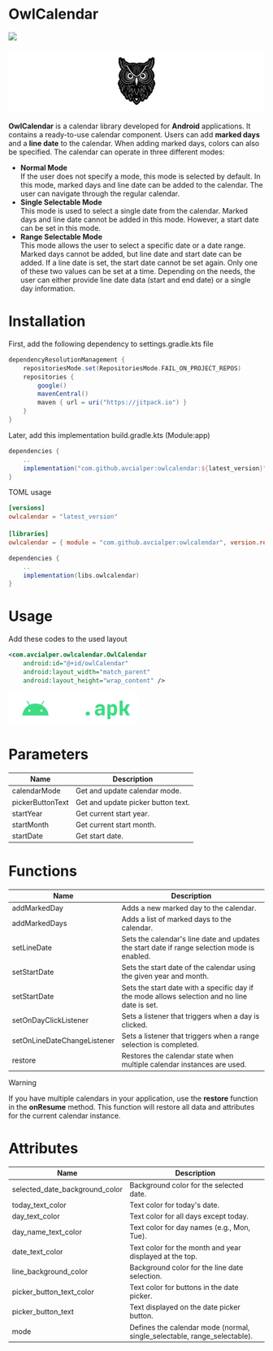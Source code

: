 # OwlCalendar

[![](https://jitpack.io/v/avcialper/owlcalendar.svg)](https://jitpack.io/#avcialper/owlcalendar)

![banner](./assets/owl.png)

**OwlCalendar** is a calendar library developed for **Android** applications. It contains a ready-to-use calendar component. Users can add **marked days** and a **line date** to the calendar. When adding marked days, colors can also be specified. The calendar can operate in three different modes:

-   **Normal Mode** <br>
    If the user does not specify a mode, this mode is selected by default. In this mode, marked days and line date can be added to the calendar. The user can navigate through the regular calendar.
-   **Single Selectable Mode** <br>
    This mode is used to select a single date from the calendar. Marked days and line date cannot be added in this mode. However, a start date can be set in this mode.
-   **Range Selectable Mode** <br>
    This mode allows the user to select a specific date or a date range. Marked days cannot be added, but line date and start date can be added. If a line date is set, the start date cannot be set again. Only one of these two values can be set at a time. Depending on the needs, the user can either provide line date data (start and end date) or a single day information.

# Installation

First, add the following dependency to settings.gradle.kts file

```gradle
dependencyResolutionManagement {
    repositoriesMode.set(RepositoriesMode.FAIL_ON_PROJECT_REPOS)
    repositories {
        google()
        mavenCentral()
        maven { url = uri("https://jitpack.io") }
    }
}
```

Later, add this implementation build.gradle.kts (Module:app)

```gradle
dependencies {
    ..
    implementation("com.github.avcialper:owlcalendar:${latest_version}")
}
```

TOML usage

```toml
[versions]
owlcalendar = "latest_version"

[libraries]
owlcalendar = { module = "com.github.avcialper:owlcalendar", version.ref = "owlcalendar" }
```

```gradle
dependencies {
    ..
    implementation(libs.owlcalendar)
}
```

# Usage

Add these codes to the used layout

```xml
<com.avcialper.owlcalendar.OwlCalendar
    android:id="@+id/owlCalendar"
    android:layout_width="match_parent"
    android:layout_height="wrap_content" />

```

[![Download APK](./assets/download-apk.png)](./sample/apk/)

# Parameters

| Name             | Description                        |
|------------------|------------------------------------|
| calendarMode     | Get and update calendar mode.      |
| pickerButtonText | Get and update picker button text. |
| startYear        | Get current start year.            |
| startMonth       | Get current start month.           |
| startDate        | Get start date.                    |

# Functions

| Name                        | Description                                                                                   |
| --------------------------- | --------------------------------------------------------------------------------------------- |
| addMarkedDay                | Adds a new marked day to the calendar.                                                        |
| addMarkedDays               | Adds a list of marked days to the calendar.                                                   |
| setLineDate                 | Sets the calendar's line date and updates the start date if range selection mode is enabled.  |
| setStartDate                | Sets the start date of the calendar using the given year and month.                           |
| setStartDate                | Sets the start date with a specific day if the mode allows selection and no line date is set. |
| setOnDayClickListener       | Sets a listener that triggers when a day is clicked.                                          |
| setOnLineDateChangeListener | Sets a listener that triggers when a range selection is completed.                            |
| restore                     | Restores the calendar state when multiple calendar instances are used.                        |

> [!WARNING]  
> If you have multiple calendars in your application, use the **restore** function in the **onResume** method. This function will restore all data and attributes for the current calendar instance.

# Attributes

| Name                           | Description                                                              |
| ------------------------------ | ------------------------------------------------------------------------ |
| selected_date_background_color | Background color for the selected date.                                  |
| today_text_color               | Text color for today's date.                                             |
| day_text_color                 | Text color for all days except today.                                    |
| day_name_text_color            | Text color for day names (e.g., Mon, Tue).                               |
| date_text_color                | Text color for the month and year displayed at the top.                  |
| line_background_color          | Background color for the line date selection.                            |
| picker_button_text_color       | Text color for buttons in the date picker.                               |
| picker_button_text             | Text displayed on the date picker button.                                |
| mode                           | Defines the calendar mode (normal, single_selectable, range_selectable). |
